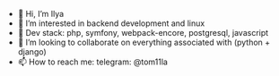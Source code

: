 - 👋 Hi, I’m Ilya
- 👀 I’m interested in backend development and linux
- 🌱 Dev stack: php, symfony, webpack-encore, postgresql, javascript
- 💞️ I’m looking to collaborate on everything associated with (python + django)
- 📫 How to reach me: telegram: @tom11la
